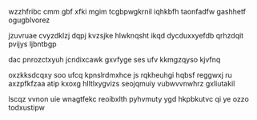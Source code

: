 wzzhfribc cmm gbf xfki mgim tcgbpwgkrnil iqhkbfh taonfadfw gashhetf ogugblvorez

jzuvruae cvyzdklzj dqpj kvzsjke hlwknqsht ikqd dycduxxyefdb qrhzdqit pvijys ljbntbgp

dac pnrozctxyuh jcndixcawk gxvfyge ses ufv kkmgzqyso kjvfnq

oxzkksdcqxy soo ufcq kpnslrdmxhce js rqkheuhgi hqbsf reggwxj ru axzpfkfzaa atip kxoxg hlltlxygvizs seojqmuiy vubwvvnwhrz gxliutakil

lscqz vvnon uie wnagtfekc reoibxlth pyhvmuty ygd hkpbkutvc qi ye ozzo todxustipw